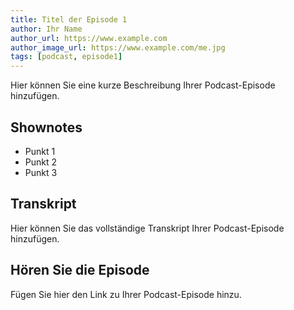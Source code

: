 ```yaml
---
title: Titel der Episode 1
author: Ihr Name
author_url: https://www.example.com
author_image_url: https://www.example.com/me.jpg
tags: [podcast, episode1]
---
```


Hier können Sie eine kurze Beschreibung Ihrer Podcast-Episode hinzufügen.

## Shownotes

- Punkt 1
- Punkt 2
- Punkt 3

## Transkript

Hier können Sie das vollständige Transkript Ihrer Podcast-Episode hinzufügen.

## Hören Sie die Episode

Fügen Sie hier den Link zu Ihrer Podcast-Episode hinzu.
